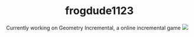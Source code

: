 <h1 align="center">frogdude1123</h1>
Currently working on Geometry Incremental, a online incremental game

<a align="center" href="https://www.youtube.com/channel/UCNTeMcd7BDOuNrVf1yRGZlA">
    <img src="https://img.shields.io/badge/YouTube-red?style=for-the-badge&logo=youtube&logoColor=white"/>
</a>
